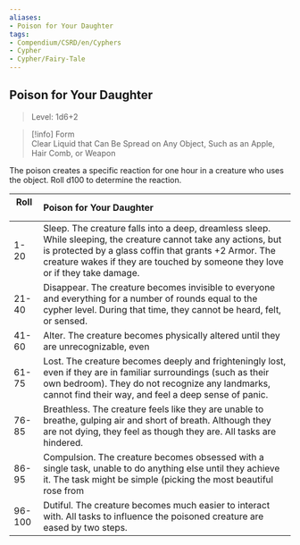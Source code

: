 ```yaml
---
aliases:
- Poison for Your Daughter
tags:
- Compendium/CSRD/en/Cyphers
- Cypher
- Cypher/Fairy-Tale
---
```


  
## Poison for Your Daughter  
>Level: 1d6+2  
  
>[!info] Form  
>Clear Liquid that Can Be Spread on Any Object, Such as an Apple, Hair Comb, or Weapon
  
The poison creates a specific reaction for one hour in a creature who uses the object. Roll d100 to determine the reaction.  

|  Roll &nbsp; &nbsp; &nbsp; | Poison for Your Daughter  |  
| ------------- | :----------- |  
| 1-20 | Sleep. The creature falls into a deep, dreamless sleep. While sleeping, the creature cannot take any actions, but is protected by a glass coffin that grants +2 Armor. The creature wakes if they are touched by someone they love or if they take damage. |  
| 21-40 | Disappear. The creature becomes invisible to everyone and everything for a number of rounds equal to the cypher level. During that time, they cannot be heard, felt, or sensed. |  
| 41-60 | Alter. The creature becomes physically altered until they are unrecognizable, even |  
| 61-75 | Lost. The creature becomes deeply and frighteningly lost, even if they are in familiar surroundings (such as their own bedroom). They do not recognize any landmarks, cannot find their way, and feel a deep sense of panic. |  
| 76-85 | Breathless. The creature feels like they are unable to breathe, gulping air and short of breath. Although they are not dying, they feel as though they are. All tasks are hindered. |  
| 86-95 | Compulsion. The creature becomes obsessed with a single task, unable to do anything else until they achieve it. The task might be simple (picking the most beautiful rose from |  
| 96-100 | Dutiful. The creature becomes much easier to interact with. All tasks to influence the poisoned creature are eased by two steps. |
